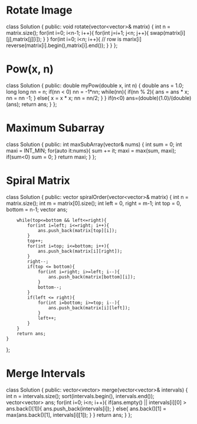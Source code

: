 # Rotate Image
 
class Solution {
public:
    void rotate(vector<vector<int>>& matrix) {
        int n = matrix.size();
        for(int i=0; i<n-1; i++){
            for(int j=i+1; j<n; j++){
                swap(matrix[i][j],matrix[j][i]);
            }
        }
        for(int i=0; i<n; i++){
            // row is marix[i]
            reverse(matrix[i].begin(),matrix[i].end());
        }
    }
};

# Pow(x, n)

class Solution {
public:
    double myPow(double x, int n) {
        double ans = 1.0;
        long long nn = n;
        if(nn < 0) nn = -1*nn;
        while(nn){
            if(nn % 2){
                ans = ans * x;
                nn = nn -1;
            }
            else{
                x = x * x;
                nn = nn/2;
            }
        }
        if(n<0) ans=(double)(1.0)/(double)(ans);
        return ans;
    }
};


# Maximum Subarray

class Solution {
public:
    int maxSubArray(vector<int>& nums) {
        int sum = 0;
        int maxi = INT_MIN;
        for(auto it:nums){
            sum += it;
            maxi = max(sum, maxi);
            if(sum<0) sum = 0;
        }
        return maxi;
    }
};

# Spiral Matrix

class Solution {
public:
    vector<int> spiralOrder(vector<vector<int>>& matrix) {
        int n = matrix.size();
        int m = matrix[0].size();
        int left = 0, right = m-1;
        int top = 0, bottom = n-1;
        vector<int> ans;

        while(top<=bottom && left<=right){
            for(int i=left; i<=right; i++){
                ans.push_back(matrix[top][i]);
            }
            top++;
            for(int i=top; i<=bottom; i++){
                ans.push_back(matrix[i][right]);
            }
            right--;
            if(top <= bottom){
                for(int i=right; i>=left; i--){
                    ans.push_back(matrix[bottom][i]);
                }
                bottom--;
            }
            if(left <= right){
                for(int i=bottom; i>=top; i--){
                    ans.push_back(matrix[i][left]);
                }
                left++;
            }
        }
        return ans;
    }
};

# Merge Intervals

class Solution {
public:
    vector<vector<int>> merge(vector<vector<int>>& intervals) {
        int n =  intervals.size();
        sort(intervals.begin(), intervals.end());
        vector<vector<int>> ans;
        for(int i=0; i<n; i++){
            if(ans.empty() || intervals[i][0] > ans.back()[1]){
                ans.push_back(intervals[i]);
            }
            else{
                ans.back()[1] = max(ans.back()[1], intervals[i][1]);
            }
        }
        return ans;
    }
};